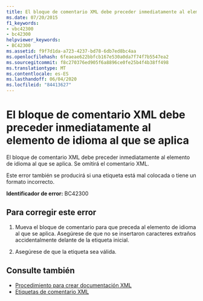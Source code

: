 ```yaml
---
title: El bloque de comentario XML debe preceder inmediatamente al elemento de idioma al que se aplica
ms.date: 07/20/2015
f1_keywords:
- vbc42300
- bc42300
helpviewer_keywords:
- BC42300
ms.assetid: f9f7d1da-a723-4237-bd78-6db7ed8bc4aa
ms.openlocfilehash: 6feaeae622bbfcb167e530a0da7f74f7b5547ea2
ms.sourcegitcommit: f8c270376ed905f6a8896ce0fe25b4f4b38ff498
ms.translationtype: MT
ms.contentlocale: es-ES
ms.lasthandoff: 06/04/2020
ms.locfileid: "84413627"
---
```

# <a name="xml-comment-block-must-immediately-precede-the-language-element-to-which-it-applies"></a>El bloque de comentario XML debe preceder inmediatamente al elemento de idioma al que se aplica
El bloque de comentario XML debe preceder inmediatamente al elemento de idioma al que se aplica. Se omitirá el comentario XML.  
  
 Este error también se producirá si una etiqueta está mal colocada o tiene un formato incorrecto.  
  
 **Identificador de error:** BC42300  
  
## <a name="to-correct-this-error"></a>Para corregir este error  
  
1. Mueva el bloque de comentario para que preceda al elemento de idioma al que se aplica. Asegúrese de que no se insertaron caracteres extraños accidentalmente delante de la etiqueta inicial.  
  
2. Asegúrese de que la etiqueta sea válida.  
  
## <a name="see-also"></a>Consulte también

- [Procedimiento para crear documentación XML](../programming-guide/program-structure/how-to-create-xml-documentation.md)
- [Etiquetas de comentario XML](../language-reference/xmldoc/index.md)
